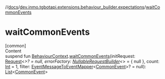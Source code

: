 //[docs](../../index.md)/[dev.inmo.tgbotapi.extensions.behaviour_builder.expectations](index.md)/[waitCommonEvents](wait-common-events.md)



# waitCommonEvents  
[common]  
Content  
suspend fun [BehaviourContext](../dev.inmo.tgbotapi.extensions.behaviour_builder/-behaviour-context/index.md).[waitCommonEvents](wait-common-events.md)(initRequest: [Request](../dev.inmo.tgbotapi.requests.abstracts/-request/index.md)<*>? = null, errorFactory: [NullableRequestBuilder](index.md#%5Bdev.inmo.tgbotapi.extensions.behaviour_builder.expectations%2FNullableRequestBuilder%2F%2F%2FPointingToDeclaration%2F%5D%2FClasslikes%2F625018081)<*> = { null }, count: [Int](https://kotlinlang.org/api/latest/jvm/stdlib/kotlin/-int/index.html) = 1, filter: [EventMessageToEventMapper](index.md#%5Bdev.inmo.tgbotapi.extensions.behaviour_builder.expectations%2FEventMessageToEventMapper%2F%2F%2FPointingToDeclaration%2F%5D%2FClasslikes%2F625018081)<[CommonEvent](../dev.inmo.tgbotapi.types.message.ChatEvents.abstracts/-common-event/index.md)>? = null): [List](https://kotlinlang.org/api/latest/jvm/stdlib/kotlin.collections/-list/index.html)<[CommonEvent](../dev.inmo.tgbotapi.types.message.ChatEvents.abstracts/-common-event/index.md)>  



